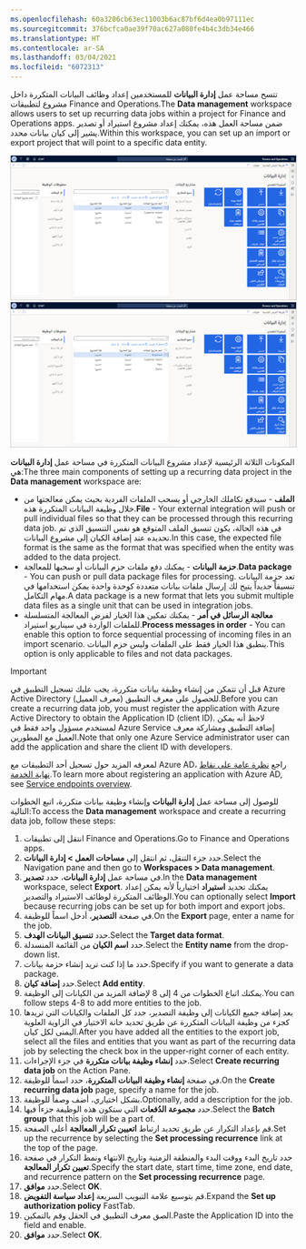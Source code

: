 ```yaml
---
ms.openlocfilehash: 60a3206cb63ec11003b6ac87bf6d4ea0b97111ec
ms.sourcegitcommit: 376bcfca0ae39f70ac627a080fe4b4c3db34e466
ms.translationtype: HT
ms.contentlocale: ar-SA
ms.lasthandoff: 03/04/2021
ms.locfileid: "6072313"
---
```

<span data-ttu-id="0efbe-101">تتسح مساحة عمل **إدارة البيانات** للمستخدمين إعداد وظائف البيانات المتكررة داخل مشروع لتطبيقات Finance and Operations.</span><span class="sxs-lookup"><span data-stu-id="0efbe-101">The **Data management** workspace allows users to set up recurring data jobs within a project for Finance and Operations apps.</span></span> <span data-ttu-id="0efbe-102">ضمن مساحة العمل هذه، يمكنك إعداد مشروع استيراد أو تصدير يشير إلى كيان بيانات محدد.</span><span class="sxs-lookup"><span data-stu-id="0efbe-102">Within this workspace, you can set up an import or export project that will point to a specific data entity.</span></span>

<span data-ttu-id="0efbe-103">[![لقطة شاشة لمساحة عمل إدارة البيانات.](../media/data-management.png)](../media/data-management.png#lightbox)</span><span class="sxs-lookup"><span data-stu-id="0efbe-103">[![Screenshot of the Data management workspace.](../media/data-management.png)](../media/data-management.png#lightbox)</span></span>

<span data-ttu-id="0efbe-104">المكونات الثلاثة الرئيسية لإعداد مشروع البيانات المتكررة في مساحة عمل **إدارة البيانات** هي:</span><span class="sxs-lookup"><span data-stu-id="0efbe-104">The three main components of setting up a recurring data project in the **Data management** workspace are:</span></span>

-   <span data-ttu-id="0efbe-105">**الملف** - سيدفع تكاملك الخارجي أو يسحب الملفات الفردية بحيث يمكن معالجتها من خلال وظيفة البيانات المتكررة هذه.</span><span class="sxs-lookup"><span data-stu-id="0efbe-105">**File** - Your external integration will push or pull individual files so that they can be processed through this recurring data job.</span></span> <span data-ttu-id="0efbe-106">في هذه الحالة، يكون تنسيق الملف المتوقع هو نفس التنسيق الذي تم تحديده عند إضافة الكيان إلى مشروع البيانات.</span><span class="sxs-lookup"><span data-stu-id="0efbe-106">In  this case, the expected file format is the same as the format that was specified when the entity was added to the data project.</span></span>
-   <span data-ttu-id="0efbe-107">**حزمة البيانات** - يمكنك دفع ملفات حزم البيانات أو سحبها للمعالجة.</span><span class="sxs-lookup"><span data-stu-id="0efbe-107">**Data package** - You can push or pull data package files for processing.</span></span> <span data-ttu-id="0efbe-108">تعد حزمة البيانات تنسيقاً جديداً يتيح لك إرسال ملفات بيانات متعددة كوحدة واحدة يمكن استخدامها في مهام التكامل.</span><span class="sxs-lookup"><span data-stu-id="0efbe-108">A data package is a new format that lets you submit multiple data files as a single unit that can be used in integration jobs.</span></span>
-   <span data-ttu-id="0efbe-109">**معالجة الرسائل في أمر** - يمكنك تمكين هذا الخيار لفرض المعالجة المتسلسلة للملفات الواردة في سيناريو استيراد.</span><span class="sxs-lookup"><span data-stu-id="0efbe-109">**Process messages in order** - You can enable this option to force sequential processing of incoming files in an import scenario.</span></span> <span data-ttu-id="0efbe-110">ينطبق هذا الخيار فقط على الملفات وليس حزم البيانات.</span><span class="sxs-lookup"><span data-stu-id="0efbe-110">This option is only applicable to files and not data packages.</span></span>


>[!IMPORTANT]
><span data-ttu-id="0efbe-111">قبل أن تتمكن من إنشاء وظيفة بيانات متكررة، يجب عليك تسجيل التطبيق في Azure Active Directory للحصول على معرف التطبيق (معرف العميل).</span><span class="sxs-lookup"><span data-stu-id="0efbe-111">Before you can create a recurring data job, you must register the application with Azure Active Directory to obtain the Application ID (client ID).</span></span> <span data-ttu-id="0efbe-112">لاحظ أنه يمكن لمستخدم مسؤول واحد فقط في Azure Service إضافة التطبيق ومشاركة معرف العميل مع المطورين.</span><span class="sxs-lookup"><span data-stu-id="0efbe-112">Note that only one Azure Service administrator user can add the application and share the client ID with developers.</span></span>

<span data-ttu-id="0efbe-113">لمعرفه المزيد حول تسجيل أحد التطبيقات مع Azure AD، راجع [نظرة عامة على نقاط نهاية الخدمة](https://docs.microsoft.com/dynamics365/fin-ops-core/dev-itpro/data-entities/services-home-page/?azure-portal=true).</span><span class="sxs-lookup"><span data-stu-id="0efbe-113">To learn more about registering an application with Azure AD, see  [Service endpoints overview](https://docs.microsoft.com/dynamics365/fin-ops-core/dev-itpro/data-entities/services-home-page/?azure-portal=true).</span></span> 

<span data-ttu-id="0efbe-114">للوصول إلى مساحة عمل **إدارة البيانات** وإنشاء وظيفة بيانات متكررة، اتبع الخطوات التالية:</span><span class="sxs-lookup"><span data-stu-id="0efbe-114">To access the **Data management** workspace and create a recurring data job, follow these steps:</span></span>

1.  <span data-ttu-id="0efbe-115">انتقل إلى تطبيقات Finance and Operations.</span><span class="sxs-lookup"><span data-stu-id="0efbe-115">Go to Finance and Operations apps.</span></span>
2.  <span data-ttu-id="0efbe-116">حدد جزء التنقل، ثم انتقل إلى **مساحات العمل > إدارة البيانات**.</span><span class="sxs-lookup"><span data-stu-id="0efbe-116">Select the Navigation pane and then go to **Workspaces > Data management**.</span></span>
3.  <span data-ttu-id="0efbe-117">في مساحة عمل **إدارة البيانات**، حدد **تصدير**.</span><span class="sxs-lookup"><span data-stu-id="0efbe-117">In the **Data management** workspace, select **Export**.</span></span> <span data-ttu-id="0efbe-118">يمكنك تحديد **استيراد** اختيارياً لأنه يمكن إعداد الوظائف المتكررة لوظائف الاستيراد والتصدير.</span><span class="sxs-lookup"><span data-stu-id="0efbe-118">You can  optionally select **Import** because recurring jobs can be set up for  both import and export jobs.</span></span>
4.  <span data-ttu-id="0efbe-119">في صفحة **التصدير**، أدخل اسماً للوظيفة.</span><span class="sxs-lookup"><span data-stu-id="0efbe-119">On the **Export** page, enter a name for the job.</span></span>
5.  <span data-ttu-id="0efbe-120">حدد **تنسيق البيانات الهدف**.</span><span class="sxs-lookup"><span data-stu-id="0efbe-120">Select the **Target data format**.</span></span> 
6.  <span data-ttu-id="0efbe-121">حدد **اسم الكيان** من القائمة المنسدلة.</span><span class="sxs-lookup"><span data-stu-id="0efbe-121">Select the **Entity name** from the drop-down list.</span></span>
7.  <span data-ttu-id="0efbe-122">حدد ما إذا كنت تريد إنشاء حزمة بيانات.</span><span class="sxs-lookup"><span data-stu-id="0efbe-122">Specify if you want to generate a data package.</span></span>
8.  <span data-ttu-id="0efbe-123">حدد **إضافة كيان**.</span><span class="sxs-lookup"><span data-stu-id="0efbe-123">Select **Add entity**.</span></span> 
9.  <span data-ttu-id="0efbe-124">يمكنك اتباع الخطوات من 4 إلى 8 لإضافة المزيد من الكيانات إلى الوظيفة.</span><span class="sxs-lookup"><span data-stu-id="0efbe-124">You can follow steps 4-8 to add more entities to the job.</span></span>
10. <span data-ttu-id="0efbe-125">بعد إضافة جميع الكيانات إلى وظيفة التصدير، حدد كل الملفات والكيانات التي تريدها كجزء من وظيفة البيانات المتكررة عن طريق تحديد خانة الاختيار في الزاوية العلوية اليمنى لكل كيان.</span><span class="sxs-lookup"><span data-stu-id="0efbe-125">After you have added all the entities to the export job, select all the files and entities that you want as part of the recurring data job by selecting the check box in the upper-right corner of each entity.</span></span>
11. <span data-ttu-id="0efbe-126">حدد **إنشاء وظيفة بيانات متكررة** في جزء الإجراءات.</span><span class="sxs-lookup"><span data-stu-id="0efbe-126">Select **Create recurring data job** on the Action Pane.</span></span>
12. <span data-ttu-id="0efbe-127">في صفحة **إنشاء وظيفة البيانات المتكررة**، حدد اسماً للوظيفة.</span><span class="sxs-lookup"><span data-stu-id="0efbe-127">On the **Create recurring data job** page, specify a name for the  job.</span></span>
13. <span data-ttu-id="0efbe-128">بشكل اختياري، أضف وصفاً للوظيفة.</span><span class="sxs-lookup"><span data-stu-id="0efbe-128">Optionally, add a description for the job.</span></span>
14. <span data-ttu-id="0efbe-129">حدد **مجموعة الدُفعات** التي ستكون هذه الوظيفة جزءاً فيها.</span><span class="sxs-lookup"><span data-stu-id="0efbe-129">Select the **Batch group** that this job will be a part of.</span></span>
15. <span data-ttu-id="0efbe-130">قم بإعداد التكرار عن طريق تحديد ارتباط **اتعيين تكرار المعالجة** أعلى الصفحة.</span><span class="sxs-lookup"><span data-stu-id="0efbe-130">Set up the recurrence by selecting the **Set processing recurrence** link at the top of the page.</span></span>
16. <span data-ttu-id="0efbe-131">حدد تاريخ البدء ووقت البدء والمنطقة الزمنية وتاريخ الانتهاء ونمط التكرار في صفحة **تعيين تكرار المعالجة**.</span><span class="sxs-lookup"><span data-stu-id="0efbe-131">Specify the start date, start time, time zone, end date, and  recurrence pattern on the **Set processing recurrence** page.</span></span>
17. <span data-ttu-id="0efbe-132">حدد **موافق**.</span><span class="sxs-lookup"><span data-stu-id="0efbe-132">Select **OK**.</span></span>
18. <span data-ttu-id="0efbe-133">قم بتوسيع علامة التبويب السريعة **إعداد سياسة التفويض**.</span><span class="sxs-lookup"><span data-stu-id="0efbe-133">Expand the **Set up authorization policy** FastTab.</span></span>
19. <span data-ttu-id="0efbe-134">الصق معرف التطبيق في الحقل وقم بالتمكين.</span><span class="sxs-lookup"><span data-stu-id="0efbe-134">Paste the Application ID into the field and enable.</span></span>
20. <span data-ttu-id="0efbe-135">حدد **موافق**.</span><span class="sxs-lookup"><span data-stu-id="0efbe-135">Select **OK**.</span></span>
